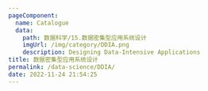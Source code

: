 ```yaml
---
pageComponent: 
  name: Catalogue
  data: 
    path: 数据科学/15.数据密集型应用系统设计
    imgUrl: /img/category/DDIA.png
    description: Designing Data-Intensive Applications
title: 数据密集型应用系统设计
permalink: /data-science/DDIA/
date: 2022-11-24 21:54:25
---
```

